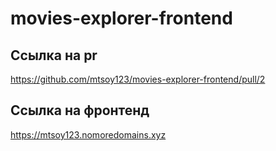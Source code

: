 # movies-explorer-frontend

## Ссылка на pr

https://github.com/mtsoy123/movies-explorer-frontend/pull/2

## Ссылка на фронтенд

https://mtsoy123.nomoredomains.xyz

